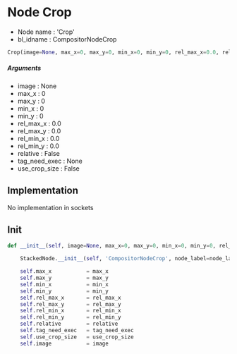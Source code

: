 # Node Crop

- Node name : 'Crop'
- bl_idname : CompositorNodeCrop


``` python
Crop(image=None, max_x=0, max_y=0, min_x=0, min_y=0, rel_max_x=0.0, rel_max_y=0.0, rel_min_x=0.0, rel_min_y=0.0, relative=False, tag_need_exec=None, use_crop_size=False, node_label=None, node_color=None)
```
##### Arguments

- image : None
- max_x : 0
- max_y : 0
- min_x : 0
- min_y : 0
- rel_max_x : 0.0
- rel_max_y : 0.0
- rel_min_x : 0.0
- rel_min_y : 0.0
- relative : False
- tag_need_exec : None
- use_crop_size : False

## Implementation

No implementation in sockets

## Init

``` python
def __init__(self, image=None, max_x=0, max_y=0, min_x=0, min_y=0, rel_max_x=0.0, rel_max_y=0.0, rel_min_x=0.0, rel_min_y=0.0, relative=False, tag_need_exec=None, use_crop_size=False, node_label=None, node_color=None):

    StackedNode.__init__(self, 'CompositorNodeCrop', node_label=node_label, node_color=node_color)

    self.max_x           = max_x
    self.max_y           = max_y
    self.min_x           = min_x
    self.min_y           = min_y
    self.rel_max_x       = rel_max_x
    self.rel_max_y       = rel_max_y
    self.rel_min_x       = rel_min_x
    self.rel_min_y       = rel_min_y
    self.relative        = relative
    self.tag_need_exec   = tag_need_exec
    self.use_crop_size   = use_crop_size
    self.image           = image
```
